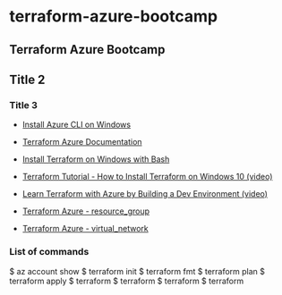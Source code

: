 # terraform-azure-bootcamp

## Terraform Azure Bootcamp

## Title 2

### Title 3
* [Install Azure CLI on Windows](https://learn.microsoft.com/en-us/cli/azure/install-azure-cli-windows?tabs=azure-cli)
* [Terraform Azure Documentation](https://registry.terraform.io/providers/hashicorp/azurerm/latest/docs)
* [Install Terraform on Windows with Bash](https://learn.microsoft.com/en-us/azure/developer/terraform/get-started-windows-bash?tabs=bash)
* [Terraform Tutorial - How to Install Terraform on Windows 10 (video)](https://www.youtube.com/watch?v=ljYzclmsvF4&ab_channel=CloudGuru)
* [Learn Terraform with Azure by Building a Dev Environment (video)](https://www.youtube.com/watch?v=V53AHWun17s&ab_channel=freeCodeCamp.org)

* [Terraform Azure - resource_group](https://registry.terraform.io/providers/hashicorp/azurerm/latest/docs/resources/resource_group)
* [Terraform Azure - virtual_network](https://registry.terraform.io/providers/hashicorp/azurerm/latest/docs/resources/virtual_network)

### List of commands
$ az account show
$ terraform init
$ terraform fmt
$ terraform plan
$ terraform apply
$ terraform 
$ terraform 
$ terraform 
$ terraform 

